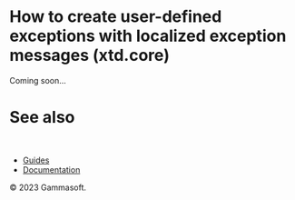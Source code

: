 # How to create user-defined exceptions with localized exception messages (xtd.core)

Coming soon...

# See also
​
* [Guides](/docs/documentation/Guides)
* [Documentation](/docs/documentation)

© 2023 Gammasoft.

[//]: # (https://learn.microsoft.com/en-us/dotnet/standard/exceptions/how-to-create-localized-exception-messages)
